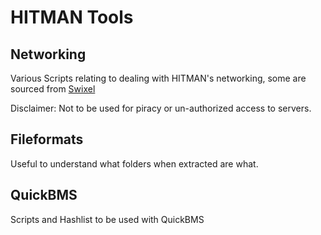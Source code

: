 # HITMAN Tools

## Networking
Various Scripts relating to dealing with HITMAN's networking, some are sourced from [Swixel](github.com/awstanley)

Disclaimer: Not to be used for piracy or un-authorized access to servers.

## Fileformats
Useful to understand what folders when extracted are what.

## QuickBMS
Scripts and Hashlist to be used with QuickBMS
